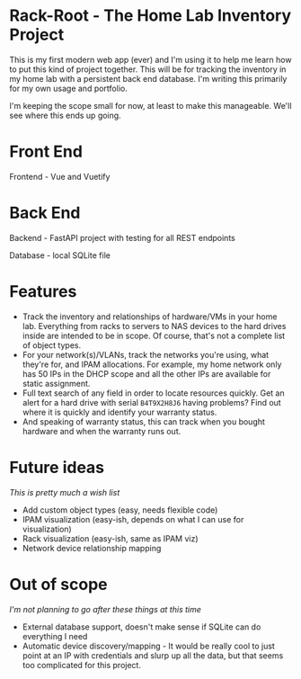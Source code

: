 # Rack-Root - The Home Lab Inventory Project
This is my first modern web app (ever) and I'm using it to help me learn how to put this kind of project together. This will be for tracking the inventory in my home lab with a persistent back end database. I'm writing this primarily for my own usage and portfolio.

I'm keeping the scope small for now, at least to make this manageable. We'll see where this ends up going.

# Front End
Frontend - Vue and Vuetify

# Back End
Backend - FastAPI project with testing for all REST endpoints

Database - local SQLite file

# Features
* Track the inventory and relationships of hardware/VMs in your home lab. Everything from racks to servers to NAS devices to the hard drives inside are intended to be in scope. Of course, that's not a complete list of object types.
* For your network(s)/VLANs, track the networks you're using, what they're for, and IPAM allocations. For example, my home network only has 50 IPs in the DHCP scope and all the other IPs are available for static assignment.
* Full text search of any field in order to locate resources quickly. Get an alert for a hard drive with serial `B4T9X2H8J6` having problems? Find out where it is quickly and identify your warranty status.
* And speaking of warranty status, this can track when you bought hardware and when the warranty runs out.

# Future ideas
*This is pretty much a wish list*
* Add custom object types (easy, needs flexible code)
* IPAM visualization (easy-ish, depends on what I can use for visualization)
* Rack visualization (easy-ish, same as IPAM viz)
* Network device relationship mapping

# Out of scope
*I'm not planning to go after these things at this time*
* External database support, doesn't make sense if SQLite can do everything I need
* Automatic device discovery/mapping - It would be really cool to just point at an IP with credentials and slurp up all the data, but that seems too complicated for this project.
